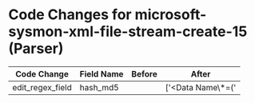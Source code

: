 # Code Changes for microsoft-sysmon-xml-file-stream-create-15 (Parser)

| Code Change | Field Name | Before | After |
|-------------|------------|--------|-------|
| edit_regex_field | hash_md5 |  | ['<Data Name\\*=(\'|")Hashes(\'|")>MD5=({hash_md5}[^,]+)'] |